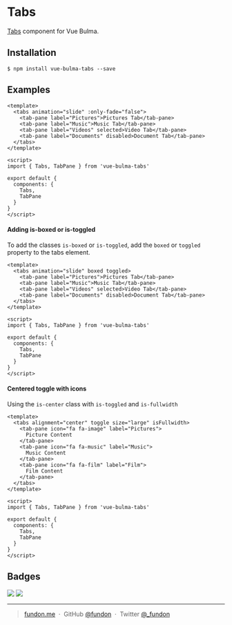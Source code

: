 # Tabs

[Tabs](http://bulma.io/documentation/components/tabs) component for Vue Bulma.


## Installation

```console
$ npm install vue-bulma-tabs --save
```


## Examples

```vue
<template>
  <tabs animation="slide" :only-fade="false">
    <tab-pane label="Pictures">Pictures Tab</tab-pane>
    <tab-pane label="Music">Music Tab</tab-pane>
    <tab-pane label="Videos" selected>Video Tab</tab-pane>
    <tab-pane label="Documents" disabled>Document Tab</tab-pane>
  </tabs>
</template>

<script>
import { Tabs, TabPane } from 'vue-bulma-tabs'

export default {
  components: {
    Tabs,
    TabPane
  }
}
</script>
```
#### Adding is-boxed or is-toggled
To add the classes `is-boxed` or `is-toggled`, add the `boxed`
or `toggled` property to the tabs element.
```vue
<template>
  <tabs animation="slide" boxed toggled>
    <tab-pane label="Pictures">Pictures Tab</tab-pane>
    <tab-pane label="Music">Music Tab</tab-pane>
    <tab-pane label="Videos" selected>Video Tab</tab-pane>
    <tab-pane label="Documents" disabled>Document Tab</tab-pane>
  </tabs>
</template>

<script>
import { Tabs, TabPane } from 'vue-bulma-tabs'

export default {
  components: {
    Tabs,
    TabPane
  }
}
</script>
```

#### Centered toggle with icons

Using the `is-center` class with `is-toggled` and `is-fullwidth`

```vue
<template>
  <tabs alignment="center" toggle size="large" isFullwidth>
    <tab-pane icon="fa fa-image" label="Pictures">
      Picture Content
    </tab-pane>
    <tab-pane icon="fa fa-music" label="Music">
      Music Content
    </tab-pane>
    <tab-pane icon="fa fa-film" label="Film">
      Film Content
    </tab-pane>
  </tabs>
</template>

<script>
import { Tabs, TabPane } from 'vue-bulma-tabs'

export default {
  components: {
    Tabs,
    TabPane
  }
}
</script>
```

## Badges

![](https://img.shields.io/badge/license-MIT-blue.svg)
![](https://img.shields.io/badge/status-stable-green.svg)

---

> [fundon.me](https://fundon.me) &nbsp;&middot;&nbsp;
> GitHub [@fundon](https://github.com/fundon) &nbsp;&middot;&nbsp;
> Twitter [@_fundon](https://twitter.com/_fundon)

